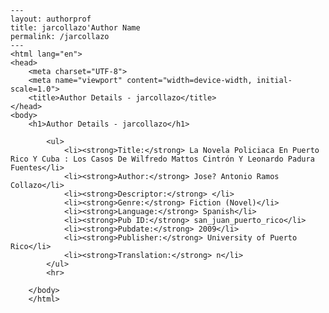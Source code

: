 
    ---
    layout: authorprof
    title: jarcollazo'Author Name 
    permalink: /jarcollazo
    ---
    <html lang="en">
    <head>
        <meta charset="UTF-8">
        <meta name="viewport" content="width=device-width, initial-scale=1.0">
        <title>Author Details - jarcollazo</title>
    </head>
    <body>
        <h1>Author Details - jarcollazo</h1>
        
            <ul>
                <li><strong>Title:</strong> La Novela Policiaca En Puerto Rico Y Cuba : Los Casos De Wilfredo Mattos Cintrón Y Leonardo Padura Fuentes</li>
                <li><strong>Author:</strong> Jose? Antonio Ramos Collazo</li>
                <li><strong>Descriptor:</strong> </li>
                <li><strong>Genre:</strong> Fiction (Novel)</li>
                <li><strong>Language:</strong> Spanish</li>
                <li><strong>Pub ID:</strong> san_juan_puerto_rico</li>
                <li><strong>Pubdate:</strong> 2009</li>
                <li><strong>Publisher:</strong> University of Puerto Rico</li>
                <li><strong>Translation:</strong> n</li>
            </ul>
            <hr>
            
        </body>
        </html>
        